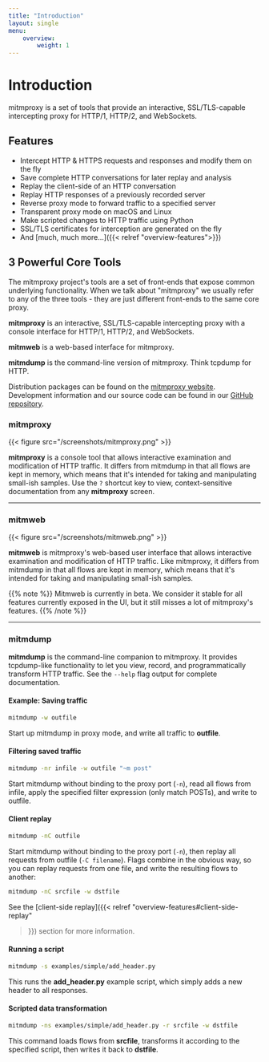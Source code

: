 ```yaml
---
title: "Introduction"
layout: single
menu:
    overview:
        weight: 1
---
```


# Introduction

mitmproxy is a set of tools that provide an interactive, SSL/TLS-capable intercepting proxy for HTTP/1, HTTP/2, and WebSockets.

## Features

- Intercept HTTP & HTTPS requests and responses and modify them on the fly
- Save complete HTTP conversations for later replay and analysis
- Replay the client-side of an HTTP conversation
- Replay HTTP responses of a previously recorded server
- Reverse proxy mode to forward traffic to a specified server
- Transparent proxy mode on macOS and Linux
- Make scripted changes to HTTP traffic using Python
- SSL/TLS certificates for interception are generated on the fly
- And [much, much more...]({{< relref "overview-features">}})

## 3 Powerful Core Tools

The mitmproxy project's tools are a set of front-ends that expose common
underlying functionality. When we talk about "mitmproxy" we usually refer to any of the three tools - they
are just different front-ends to the same core proxy.

**mitmproxy** is an interactive, SSL/TLS-capable intercepting proxy with a console interface for HTTP/1, HTTP/2, and WebSockets.

**mitmweb** is a web-based interface for mitmproxy.

**mitmdump** is the command-line version of mitmproxy. Think tcpdump for HTTP.

Distribution packages can be found on the [mitmproxy website](https://mitmproxy.org).
Development information and our source code can be found in our
[GitHub repository](https://github.com/mitmproxy/mitmproxy).

### mitmproxy

{{< figure src="/screenshots/mitmproxy.png" >}}

**mitmproxy** is a console tool that allows interactive examination and
modification of HTTP traffic. It differs from mitmdump in that all flows are
kept in memory, which means that it's intended for taking and manipulating
small-ish samples. Use the `?` shortcut key to view, context-sensitive
documentation from any **mitmproxy** screen.

---

### mitmweb

{{< figure src="/screenshots/mitmweb.png" >}}

**mitmweb** is mitmproxy's web-based user interface that allows
interactive examination and modification of HTTP traffic. Like
mitmproxy, it differs from mitmdump in that all flows are kept in
memory, which means that it's intended for taking and manipulating
small-ish samples.

{{% note %}}
Mitmweb is currently in beta. We consider it stable for all features
currently exposed in the UI, but it still misses a lot of mitmproxy's
features.
{{% /note %}}

---

### mitmdump

**mitmdump** is the command-line companion to mitmproxy. It provides
tcpdump-like functionality to let you view, record, and programmatically
transform HTTP traffic. See the `--help` flag output for complete
documentation.

#### Example: Saving traffic

```bash
mitmdump -w outfile
```

Start up mitmdump in proxy mode, and write all traffic to **outfile**.

#### Filtering saved traffic

```bash
mitmdump -nr infile -w outfile "~m post"
```

Start mitmdump without binding to the proxy port (`-n`), read all flows
from infile, apply the specified filter expression (only match POSTs),
and write to outfile.

#### Client replay

```bash
mitmdump -nC outfile
```

Start mitmdump without binding to the proxy port (`-n`), then replay all
requests from outfile (`-C filename`). Flags combine in the obvious way,
so you can replay requests from one file, and write the resulting flows
to another:

```bash
mitmdump -nC srcfile -w dstfile
```

See the [client-side replay]({{< relref "overview-features#client-side-replay"
>}}) section for more information.

#### Running a script

```bash
mitmdump -s examples/simple/add_header.py
```

This runs the **add_header.py** example script, which simply adds a new
header to all responses.

#### Scripted data transformation

```bash
mitmdump -ns examples/simple/add_header.py -r srcfile -w dstfile
```

This command loads flows from **srcfile**, transforms it according to
the specified script, then writes it back to **dstfile**.

